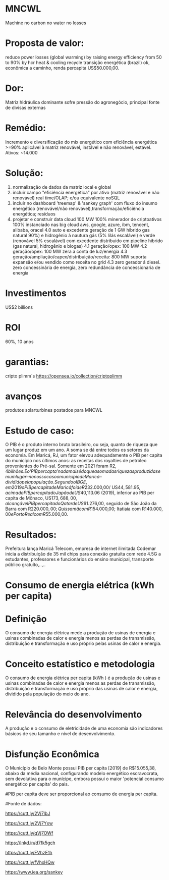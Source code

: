 # MNCWL

Machine no carbon no water no losses

# Proposta de valor: 
reduce power losses (global warming) by raising energy efficiency from 50 to 90% by hcr heat &amp; cooling recycle
transição energética (brazil) ok, econômica a caminho, renda percapita US$50.000,00.

# Dor: 
Matriz hidráulica dominante sofre pressão do agronegócio, principal fonte de divisas externas
# Remédio:
Incremento e diversificação do mix energético com eficiência energética >=90% aplicável à matriz renovável, instável e não renovável, estável.
Ativos: ~14.000
# Solução: 
1. normalização de dados da matriz local e global
2. incluir campo "eficiência energética" por ativo (matriz renovável e não renovável) real time/OLAP; e/ou equivalente noSQL
3. incluir no dashboard 'treemap' & 'sankey graph' com fluxo do insumo energético (renovável/não renovável),transformação/eficiência energética; resíduos
4. projetar e construir data cloud 100 MW 100% minerador de criptoativos 100% instanciado nas big cloud aws, google, azure, ibm, tencent, alibaba, oracel
4.0 auto e excedente geração de 1 GW hibrido gas natural 90%) e hidrogênio à nautura gás (5% lilás escalável) e verde (renovável 5% escalável) com excedente distribuido em pipeline hibrido (gas natural, hidrogênio e biogas)
4.1 geração/opex: 100 MW
4.2 geração/opex: 100 MW zera a conta de luz/energia
4.3 geração/ampliação/capex/distribuição/receita: 800 MW suporta expansão e/ou vendido como receita no grid
4.3 zero gerador á diesel. zero concessinária de energia, zero redundância de concessionaria de energia

# Investimentos
US$2 billions

# ROI
60%, 10 anos

# garantias: 
cripto plimm´s https://opensea.io/collection/criptoplimm

# avanços
produtos solarturbines postados para MNCWL

# Estudo de caso:
O PIB é o produto interno bruto brasileiro, ou seja, quanto de riqueza que um lugar produz em um ano. A soma se dá entre todos os setores da economia. Em Maricá, RJ, um fator elevou adequadamente o PIB per capita do município nos últimos anos: as receitas dos royalties de petróleo provenientes do Pré-sal. Somente em 2021 foram R$2,4 bilhões.
E o ‘PIB per capta’ nada mais é do que a soma das riquezas produzidas em um lugar – no nosso caso o município de Maricá – dividido pela população. Segundo o IBGE, em 2019 o PIB per capita de Maricá foi de R$232.000,00/ US$44,581.95, acima do PIB per capita do Japão de US$40,113.06 (2019), inferior ao PIB per capita de Mônaco, US$173,688,00, alcançável PIB per capita do Qatar de US$61.276,00, seguido de São João da Barra com R$220.000,00; Quissamã com R$154.000,00; Itatiaia com R$140.000,00 e Porto Real com R$55.000,00.

# Resultados:
Prefeitura lança Maricá Telecom, empresa de internet ilimitada
Codemar inicia a distribuição de 35 mil chips para conexão gratuita com rede 4.5G a estudantes, professores e funcionários do ensino municipal, transporte público gratuíto,..,..

# Consumo de energia elétrica (kWh per capita)
# Definição
O consumo de energia elétrica mede a produção de usinas de energia e usinas combinadas de calor e energia menos as perdas de transmissão, distribuição e transformação e uso próprio pelas usinas de calor e energia.

# Conceito estatístico e metodologia
O consumo de energia elétrica per capita (kWh ) é a produção de usinas e usinas combinadas de calor e energia menos as perdas de transmissão, distribuição e transformação e uso próprio das usinas de calor e energia, dividido pela população do meio do ano. 

# Relevância do desenvolvimento
A produção e o consumo de eletricidade de uma economia são indicadores básicos de seu tamanho e nível de desenvolvimento.

# Disfunção Econômica
O Município de Belo Monte possui PIB per capita [2019] de R$15.055,38, abaixo da média nacional, configurando modelo energético escravocrata, sem devolutiva para o munícipe, embora possui o maior 'potencial consumo energético per capita' do pais.

#PIB per capita deve ser proporcional ao consumo de energia per capita.

#Fonte de dados:

https://cutt.ly/2Vj7lbJ

https://cutt.ly/2Vj7Yxw

https://cutt.ly/qVj7OWf

https://lnkd.in/d7fk5gch

https://cutt.ly/FVhzE1h

https://cutt.ly/fVhxHQw

https://www.iea.org/sankey
